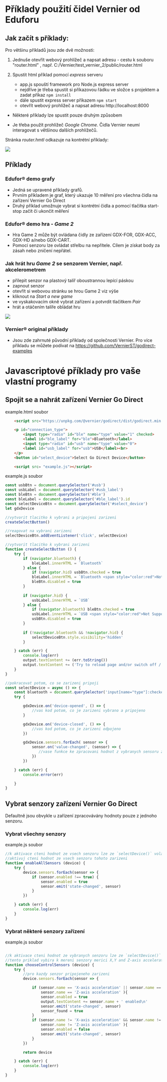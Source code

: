 # Příklady použití čidel Vernier od Eduforu

## Jak začít s příklady:

Pro většinu příkladů jsou zde dvě možnosti:

1. Jednuše otevřít webový prohlížeč a napsat adresu - cestu k souboru "router.html" , např. C:/Vernier/test_vernier_2/public/router.html

2. Spustit html příklad pomocí *express* serveru
   - app.js spouští framework pro Node.js express server
   - nejdříve je třeba spustit si příkazovou řádku ve složce s projektem a zadat příkaz `npm install`  
   - dále spustit express server příkazem  `npm start`  
   - otevřít webový prohlížeč a napsat adresu http://localhost:8000
  
 - Některé příklady lze spustit pouze druhým způsobem

- Je třeba použít prohlížeč *Google Chrome*. Čidla Vernier neumí interagovat s většinou dalších prohlížečů.

Stránka *router.hmtl* odkazuje na kontrétní příklady:

![](public/images/docs/router.PNG)

## Příklady

### Edufor® demo grafy
- Jedná se upravené příklady grafů.
- Prvním příkladem je graf, který ukazuje 10 měření pro všechna čidla na zařízení Vernier Go Direct
- Druhý příklad umožnuje vybrat si kontrétní čidla a pomocí tlačítka start-stop začít či ukončit měření

### Edufor® demo hra - *Game 2*
- Hra Game 2 může být ovládana čidly ze zařízení GDX-FOR, GDX-ACC, GDX-HD a/nebo GDX-CART.
- Pomocí senzoru lze ovládat střelbu na nepřítele. Cílem je získat body za zásah nebo zničení nepřátel.

### Jak hrát hru *Game 2* se senzorem Vernier, např. akcelerometrem

- přilepit senzor na plastový talíř oboustrannou lepící páskou
- zapnout senzor
- otevřít si webovou stránku se hrou Game 2 viz výše
- kliknout na *Start a new game*
- ve vyskakovacím okně vybrat zařízení a potvrdit tlačítkem *Pair*
- hrát a otáčením talíře obládat hru


![](/public/images/docs/sensor.png)
  
### Vernier® original příklady
- Jsou zde zahrnuté původní příklady od společnosti Vernier. Pro více příkladu se můžete podívat na https://github.com/VernierST/godirect-examples


# Javascriptové příklady pro vaše vlastní programy

## Spojit se a nahrát zařízení Vernier Go Direct 
example.html soubor
``` html
    <script src="https://unpkg.com/@vernier/godirect/dist/godirect.min.umd.js"></script>

    <p id="connection_type">
        <input type="radio" id="ble" name="type" value="1" checked>
        <label id="ble_label" for="ble">Bluetooth</label>
        <input type="radio" id="usb" name="type" value="0">
        <label id="usb_label" for="usb">USB</label><br>
    </p>
    <button id="select_device">Select Go Direct Device</button>

    <script src= "example.js"></script>
```
example.js soubor

``` javascript
const usbBtn = document.querySelector('#usb')
const usbLabel = document.querySelector('#usb_label')
const bleBtn = document.querySelector('#ble')
const bleLabel = document.querySelector('#ble_label').id
const selectDeviceBtn = document.querySelector('#select_device')
let gdxDevice

//vytvorit tlacitko k vybrani a pripojeni zarizeni
createSelectButton()

//reagovat na vybrani zarizeni
selectDeviceBtn.addEventListener('click', selectDevice)

//vytvorit tlacitko k vybrani zarizeni
function createSelectButton () {
    try {
        if (navigator.bluetooth) {
            bleLabel.innerHTML = `Bluetooth`
        } else {
            if (navigator.hid) usbBtn.checked = true
            bleLabel.innerHTML = `Bluetooth <span style="color:red">Not Supported</span> <a href="https://webbluetoothcg.github.io/web-bluetooth/">More information</a>`
            bleBtn.disabled = true
        }
        
        if (navigator.hid) {
            usbLabel.innerHTML = `USB`
        } else {
            if (navigator.bluetooth) bleBtn.checked = true
            usbLabel.innerHTML = `USB <span style="color:red">Not Supported</span> <a href="https://wicg.github.io/webhid/">More information</a>`
            usbBtn.disabled = true
        }
        
        if (!navigator.bluetooth && !navigator.hid) {
            selectDeviceBtn.style.visibility='hidden'
        } 

    } catch (err) {
        console.log(err)
        output.textContent += (err.toString())
        output.textContent += ('Try to reload page and/or switch off / switch on device.')
    }
}

//pokracovat potom, co se zarizeni pripoji
const selectDevice = async () => {
    const bluetooth = document.querySelector('input[name="type"]:checked').value === "1"
    try {

        gdxDevice.on('device-opened', () => {
            //vas kod potom, co je zarizeni vybrano a pripojeno
        }

        gdxDevice.on('device-closed', () => {
            //vas kod potom, co je zarizeni odpojeno
        })

        gdxDevice.sensors.forEach( sensor => {
            sensor.on('value-changed', (sensor) => {
               //vase funkce ke zpracovani hodnot z vybranych sensoru zarizeni
            })
        })       

    } catch (err) {
        console.error(err)

    }
}
```

## Vybrat senzory zařízení Vernier Go Direct
Defaultně jsou obvykle u zařízení zpracovávány hodnoty pouze z jednoho senzoru.

### Vybrat všechny senzory
example.js soubor
``` javascript
//k aktivace cteni hodnot ze vsech senzoru lze ze `selectDevice()` volat tuto funkci
//aktivuj cteni hodnot ze vsech senzoru tohoto zarizeni
function enableAllSensors (device) {
    try {
        device.sensors.forEach(sensor => {
            if (sensor.enabled !== true) {
                sensor.enabled = true
                sensor.emit('state-changed', sensor)
            }
        }) 

    } catch (err) {
        console.log(err)
    }
}
```

### Vybrat některé senzory zařízení
example.js soubor
``` javascript

//k aktivace cteni hodnot ze vybranych senzoru lze ze `selectDevice()` volat tuto funkci
//tento priklad vybira k mereni senzory merici X,Y and Z-axis acceleration sensors
function chooseControlSensors (device) {
    try {
        //pro kazdy senzor pripojeneho zarizeni    
        device.sensors.forEach(sensor => {

            if (sensor.name == 'X-axis acceleration' || sensor.name == 'Y-axis acceleration'  ||
                sensor.name == 'Z-axis acceleration' ){
                sensor.enabled = true
                output.textContent += sensor.name + ' enabled\n'
                sensor.emit('state-changed', sensor)
                sensor_found = true
            }
            if (sensor.name != 'X-axis acceleration' && sensor.name != 'Y-axis acceleration' && 
                sensor.name != 'Z-axis acceleration' ){
                sensor.enabled = false
                sensor.emit('state-changed', sensor)
            }
        }) 

        return device

    } catch (err) {
        console.log(err)
    }
}
```
